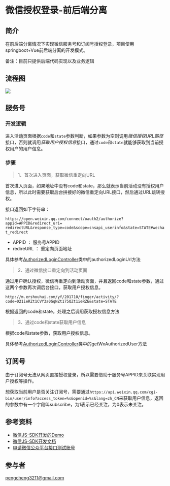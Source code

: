 # 微信授权登录-前后端分离

## 简介

在前后端分离情况下实现微信服务号和订阅号授权登录，项目使用springboot+Vue前后端分离的开发模式。

备注：目前只提供后端代码实现以及业务逻辑

## 流程图

![](https://i.imgur.com/Xjb9Yg5.png)


## 服务号

### 开发逻辑

进入活动页面根据`code`和`state`参数判断，如果参数为空则调用*微信授权URL路径*接口，否则就调用*获取用户授权信息*接口，通过`code`和`state`就能够获取到当前授权用户的用户信息。

### 步骤

> 1、首次进入页面，获取微信重定向URL

首次进入页面，如果地址中没有code和state，那么就表示当前活动没有授权用户信息，所以此时需要获取后台拼接好的微信重定向URL接口，然后通过URL跳转授权。

接口返回如下字符串：

`https://open.weixin.qq.com/connect/oauth2/authorize?appid=APPID&redirect_uri= redirectURL&response_type=code&scope=snsapi_userinfo&state=STATE#wechat_redirect`

- APPID ： 服务号APPID
- redireURL ： 重定向页面地址

具体参考[AuthorizedLoginController](https://github.com/pengcgithub/platform-springboot/blob/master/platform-servers/platform-cms-server/src/main/java/com/yingfeng/cms/modules/weixin/controller/AuthorizedLoginController.java)类中的authorizedLoginUrl方法


> 2、通过微信接口重定向到活动页面

通过用户确认授权，微信再重定向到活动页面，并且返回code和state参数，通过这两个参数再次调后台接口，获取用户授权信息。

`http://m.ershouhui.com/yf/201710/finger/activity/?code=021ieRZt1CVY3a0GqNZt175QZt1ieRZE&state=STATE`

根据返回的code和state，处理之后调用获取授权信息方法

> 3、通过code和state获取用户信息

根据code和state参数，获取用户授权信息。

具体参考[AuthorizedLoginController](https://github.com/pengcgithub/platform-springboot/blob/master/platform-servers/platform-cms-server/src/main/java/com/yingfeng/cms/modules/weixin/controller/AuthorizedLoginController.java)类中的getWxAuthorizedUser方法


## 订阅号

由于订阅号无法从网页直接授权登录，所以需要借助于服务号APPID来关联实现用户授权等操作。

想获取当前用户是否关注订阅号，需要通过`https://api.weixin.qq.com/cgi-bin/user/info?access_token=%s&openid=%s&lang=zh_CN`来获取用户信息，返回的参数中有一个字段叫subscribe，为1表示已经关注，为0表示未关注。

## 参考资料

- [微信JS-SDK开发的Demo](http://203.195.235.76/jssdk/)
- [微信JS-SDK开发文档](http://mp.weixin.qq.com/wiki/7/aaa137b55fb2e0456bf8dd9148dd613f.html)
- [申请微信公众平台接口测试账号](http://mp.weixin.qq.com/debug/cgi-bin/sandbox?t=sandbox/login)

## 参与者

[pengcheng3211@gmail.com](https://github.com/pengcgithub)
